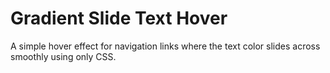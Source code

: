 # Gradient Slide Text Hover

A simple hover effect for navigation links where the text color slides across smoothly using only CSS.
